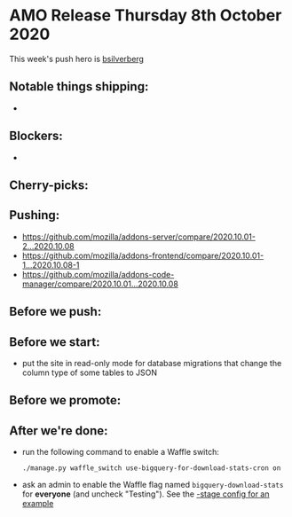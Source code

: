 # AMO Release Thursday 8th October 2020

This week's push hero is [bsilverberg](https://github.com/bobsilverberg)

## Notable things shipping:

-

## Blockers:

-

## Cherry-picks:


## Pushing:
- https://github.com/mozilla/addons-server/compare/2020.10.01-2...2020.10.08
- https://github.com/mozilla/addons-frontend/compare/2020.10.01-1...2020.10.08-1
- https://github.com/mozilla/addons-code-manager/compare/2020.10.01...2020.10.08

## Before we push:

## Before we start:

 - put the site in read-only mode for database migrations that change the column type of some tables to JSON

## Before we promote:

## After we're done:

- run the following command to enable a Waffle switch:

    ```
    ./manage.py waffle_switch use-bigquery-for-download-stats-cron on
    ```

- ask an admin to enable the Waffle flag named `bigquery-download-stats` for **everyone** (and uncheck "Testing"). See the [-stage config for an example](https://addons-internal.stage.mozaws.net/en-US/admin/models/waffle/flag/19/change/)
